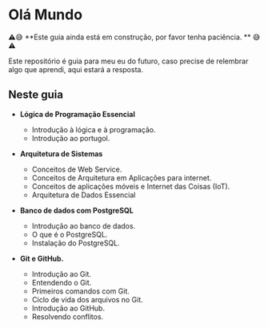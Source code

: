 # Olá Mundo

⚠😅 **Este guia ainda está em construção, por favor tenha paciência. ** 😅⚠

Este repositório é guia para meu eu do futuro, caso precise de relembrar algo que aprendi, aqui estará a resposta.

## Neste guia 

- **Lógica de Programação Essencial**
  - Introdução à lógica e à programação.
  - Introdução ao portugol.

- **Arquitetura de Sistemas**
  - Conceitos de Web Service.
  - Conceitos de Arquitetura em Aplicações para internet.
  - Conceitos de aplicações móveis e Internet das Coisas (IoT).
  - Arquitetura de Dados Essencial
- **Banco de dados com PostgreSQL**

  - Introdução ao banco de dados.
  - O que é o PostgreSQL.
  - Instalação do PostgreSQL.
- **Git e GitHub.**
  - Introdução ao Git.
  - Entendendo o Git.
  - Primeiros comandos com Git.
  - Ciclo de vida dos arquivos no Git.
  - Introdução ao GitHub.
  - Resolvendo conflitos.

